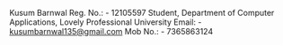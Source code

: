 Kusum Barnwal
Reg. No.: - 12105597
Student, Department of Computer Applications,
Lovely Professional University
Email: - kusumbarnwal135@gmail.com
Mob No.: - 7365863124

